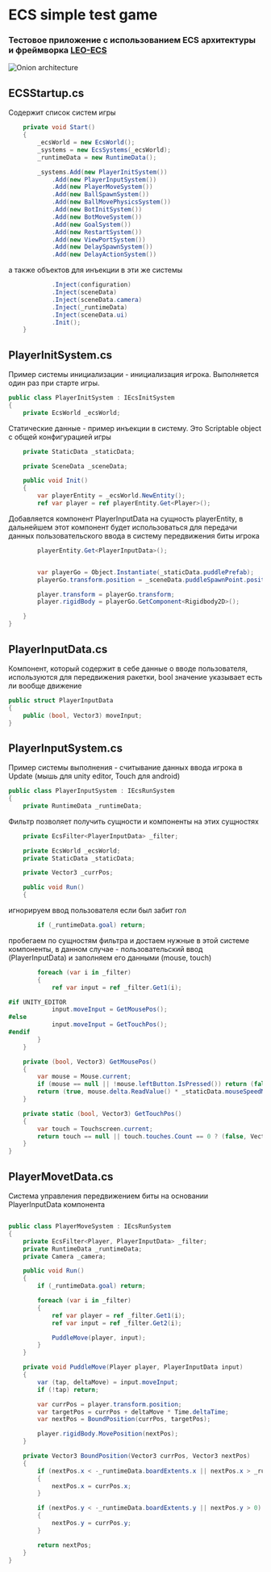 # ECS simple test game

### Тестовое приложение с использованием ECS архитектуры и фреймворка [LEO-ECS](https://github.com/Leopotam/ecs)

![Onion architecture](/Assets/_Project/Images/readme/ecs_game.png)

## ECSStartup.cs

Содержит список систем игры

```C#
    private void Start()
    {
        _ecsWorld = new EcsWorld();
        _systems = new EcsSystems(_ecsWorld);
        _runtimeData = new RuntimeData();

        _systems.Add(new PlayerInitSystem())
            .Add(new PlayerInputSystem())
            .Add(new PlayerMoveSystem())
            .Add(new BallSpawnSystem())
            .Add(new BallMovePhysicsSystem())
            .Add(new BotInitSystem())
            .Add(new BotMoveSystem())
            .Add(new GoalSystem())
            .Add(new RestartSystem())
            .Add(new ViewPortSystem())
            .Add(new DelaySpawnSystem())
            .Add(new DelayActionSystem())
```
а также объектов для инъекции в эти же системы
```C#
            .Inject(configuration)
            .Inject(sceneData)
            .Inject(sceneData.camera)
            .Inject(_runtimeData)
            .Inject(sceneData.ui)
            .Init();
    }
```




## PlayerInitSystem.cs

Пример системы инициализации - инициализация игрока. Выполняется один раз при старте игры.

```C#
public class PlayerInitSystem : IEcsInitSystem
{
    private EcsWorld _ecsWorld;
```
Статические данные - пример инъекции в систему. Это Scriptable object с общей конфигурацией игры
```C#
    private StaticData _staticData;
```
```C#
    private SceneData _sceneData;

    public void Init()
    {
        var playerEntity = _ecsWorld.NewEntity();
        ref var player = ref playerEntity.Get<Player>();

```
Добавляется компонент PlayerInputData на сущность playerEntity, в дальнейшем этот компонент будет использоваться для передачи данных пользовательского ввода в систему передвижения биты игрока
```C#
        playerEntity.Get<PlayerInputData>();
```
```C#

        var playerGo = Object.Instantiate(_staticData.puddlePrefab);
        playerGo.transform.position = _sceneData.puddleSpawnPoint.position;

        player.transform = playerGo.transform;
        player.rigidBody = playerGo.GetComponent<Rigidbody2D>();

    }
}
```



## PlayerInputData.cs
Компонент, который содержит в себе данные о вводе пользователя, используются для передвижения ракетки, bool значение указывает есть ли вообще движение
```C#
public struct PlayerInputData
{
    public (bool, Vector3) moveInput;
}
```



## PlayerInputSystem.cs
Пример системы выполнения - считывание данных ввода игрока в Update (мышь для unity editor, Touch для android)
```C#
public class PlayerInputSystem : IEcsRunSystem
{
    private RuntimeData _runtimeData;
```
Фильтр позволяет получить сущности и компоненты на этих сущностях
```C#
    private EcsFilter<PlayerInputData> _filter;
```
```C#
    private EcsWorld _ecsWorld;
    private StaticData _staticData;

    private Vector3 _currPos;

    public void Run()
    {
```
игнорируем ввод пользователя если был забит гол
```C#
        if (_runtimeData.goal) return;

```

пробегаем по сущностям фильтра и достаем нужные в этой системе компоненты, в данном случае - пользовательский ввод (PlayerInputData) и заполняем его данными (mouse, touch)

```C#
        foreach (var i in _filter)
        {
            ref var input = ref _filter.Get1(i);

#if UNITY_EDITOR
            input.moveInput = GetMousePos();
#else
            input.moveInput = GetTouchPos();
#endif
        }
    }

    private (bool, Vector3) GetMousePos()
    {
        var mouse = Mouse.current;
        if (mouse == null || !mouse.leftButton.IsPressed()) return (false, Vector2.zero);
        return (true, mouse.delta.ReadValue() * _staticData.mouseSpeedMagnifier);
    }

    private static (bool, Vector3) GetTouchPos()
    {
        var touch = Touchscreen.current;
        return touch == null || touch.touches.Count == 0 ? (false, Vector2.zero) : (true, touch.delta.ReadValue());
    }
}
```



## PlayerMovetData.cs
Система управления передвижением биты на основании PlayerInputData компонента
```C#

public class PlayerMoveSystem : IEcsRunSystem
{
    private EcsFilter<Player, PlayerInputData> _filter;
    private RuntimeData _runtimeData;
    private Camera _camera;

    public void Run()
    {
        if (_runtimeData.goal) return;

        foreach (var i in _filter)
        {
            ref var player = ref _filter.Get1(i);
            ref var input = ref _filter.Get2(i);

            PuddleMove(player, input);
        }
    }

    private void PuddleMove(Player player, PlayerInputData input)
    {
        var (tap, deltaMove) = input.moveInput;
        if (!tap) return;

        var currPos = player.transform.position;
        var targetPos = currPos + deltaMove * Time.deltaTime;
        var nextPos = BoundPosition(currPos, targetPos);

        player.rigidBody.MovePosition(nextPos);
    }

    private Vector3 BoundPosition(Vector3 currPos, Vector3 nextPos)
    {
        if (nextPos.x < -_runtimeData.boardExtents.x || nextPos.x > _runtimeData.boardExtents.x)
        {
            nextPos.x = currPos.x;
        }

        if (nextPos.y < -_runtimeData.boardExtents.y || nextPos.y > 0)
        {
            nextPos.y = currPos.y;
        }

        return nextPos;
    }
}
```


